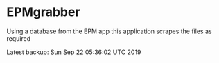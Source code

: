 # EPMgrabber
Using a database from the EPM app this application scrapes the files as required


Latest backup: Sun Sep 22 05:36:02 UTC 2019
